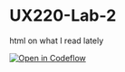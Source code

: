# UX220-Lab-2
html on what I read lately

[![Open in Codeflow](https://developer.stackblitz.com/img/open_in_codeflow.svg)](https:///pr.new/LianaV27/UX220-Lab-2)
